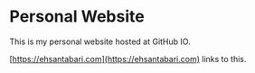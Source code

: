 # Personal Website

This is my personal website hosted at GitHub IO.

[https://ehsantabari.com](https://ehsantabari.com) links to this.
